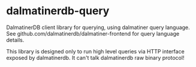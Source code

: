 # dalmatinerdb-query

DalmatinerDB client library for querying, using dalmatiner query language. See github.com/dalmatinerdb/dalmatiner-frontend for query language details.

This library is designed only to run high level queries via HTTP interface exposed by dalmatinerdb. It can't talk dalmatinerdb raw binary protocol!
